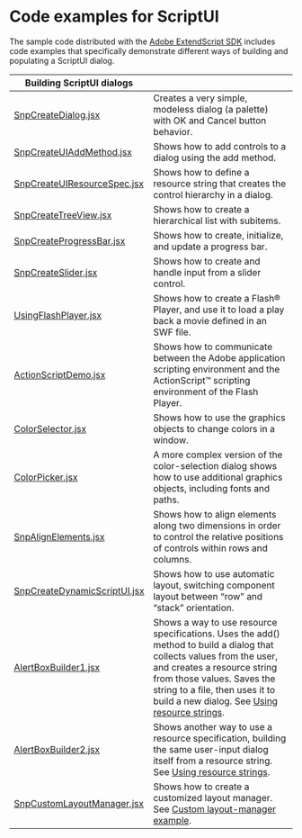<a id="code-examples-for-scriptui"></a>

# Code examples for ScriptUI

The sample code distributed with the [Adobe ExtendScript SDK](https://github.com/Adobe-CEP/CEP-Resources/tree/master/ExtendScript-Toolkit) includes code examples that specifically
demonstrate different ways of building and populating a ScriptUI dialog.

| **Building ScriptUI dialogs**                                                                                                                               |                                                                                                                                                                                                                                                                                                                           |
|-------------------------------------------------------------------------------------------------------------------------------------------------------------|---------------------------------------------------------------------------------------------------------------------------------------------------------------------------------------------------------------------------------------------------------------------------------------------------------------------------|
| [SnpCreateDialog.jsx](https://github.com/Adobe-CEP/CEP-Resources/blob/master/ExtendScript-Toolkit/Samples/javascript/SnpCreateDialog.jsx)                   | Creates a very simple, modeless dialog (a palette) with OK and Cancel button behavior.                                                                                                                                                                                                                                    |
| [SnpCreateUIAddMethod.jsx](https://github.com/Adobe-CEP/CEP-Resources/blob/master/ExtendScript-Toolkit/Samples/javascript/SnpCreateUIAddMethod.jsx)         | Shows how to add controls to a dialog using the add method.                                                                                                                                                                                                                                                               |
| [SnpCreateUIResourceSpec.jsx](https://github.com/Adobe-CEP/CEP-Resources/blob/master/ExtendScript-Toolkit/Samples/javascript/SnpCreateUIResourceSpec.jsx)   | Shows how to define a resource string that creates the control hierarchy in a dialog.                                                                                                                                                                                                                                     |
| [SnpCreateTreeView.jsx](https://github.com/Adobe-CEP/CEP-Resources/blob/master/ExtendScript-Toolkit/Samples/javascript/SnpCreateTreeView.jsx)               | Shows how to create a hierarchical list with subitems.                                                                                                                                                                                                                                                                    |
| [SnpCreateProgressBar.jsx](https://github.com/Adobe-CEP/CEP-Resources/blob/master/ExtendScript-Toolkit/Samples/javascript/SnpCreateProgressBar.jsx)         | Shows how to create, initialize, and update a progress bar.                                                                                                                                                                                                                                                               |
| [SnpCreateSlider.jsx](https://github.com/Adobe-CEP/CEP-Resources/blob/master/ExtendScript-Toolkit/Samples/javascript/SnpCreateSlider.jsx)                   | Shows how to create and handle input from a slider control.                                                                                                                                                                                                                                                               |
| [UsingFlashPlayer.jsx](https://github.com/Adobe-CEP/CEP-Resources/blob/master/ExtendScript-Toolkit/Samples/javascript/UsingFlashPlayer.jsx)                 | Shows how to create a Flash® Player, and use it to load a play back a movie defined in an SWF file.                                                                                                                                                                                                                       |
| [ActionScriptDemo.jsx](https://github.com/Adobe-CEP/CEP-Resources/blob/master/ExtendScript-Toolkit/Samples/javascript/ActionScriptDemo.jsx)                 | Shows how to communicate between the Adobe application scripting environment and the ActionScript™ scripting environment of the Flash Player.                                                                                                                                                                             |
| [ColorSelector.jsx](https://github.com/Adobe-CEP/CEP-Resources/blob/master/ExtendScript-Toolkit/Samples/javascript/ColorSelector.jsx)                       | Shows how to use the graphics objects to change colors in a window.                                                                                                                                                                                                                                                       |
| [ColorPicker.jsx](https://github.com/Adobe-CEP/CEP-Resources/blob/master/ExtendScript-Toolkit/Samples/javascript/ColorPicker.jsx)                           | A more complex version of the color-selection dialog shows how to use additional graphics objects, including fonts and paths.                                                                                                                                                                                             |
| [SnpAlignElements.jsx](https://github.com/Adobe-CEP/CEP-Resources/blob/master/ExtendScript-Toolkit/Samples/javascript/SnpAlignElements.jsx)                 | Shows how to align elements along two dimensions in order to control the relative positions of controls within rows and columns.                                                                                                                                                                                          |
| [SnpCreateDynamicScriptUI.jsx](https://github.com/Adobe-CEP/CEP-Resources/blob/master/ExtendScript-Toolkit/Samples/javascript/SnpCreateDynamicScriptUI.jsx) | Shows how to use automatic layout, switching component layout between “row” and “stack” orientation.                                                                                                                                                                                                                      |
| [AlertBoxBuilder1.jsx](https://github.com/Adobe-CEP/CEP-Resources/blob/master/ExtendScript-Toolkit/Samples/javascript/AlertBoxBuilder1.jsx)                 | Shows a way to use resource specifications. Uses the add() method to build a dialog that collects values from the user, and creates a resource string from those values. Saves the string to a file, then uses it to build a new dialog. See [Using resource strings](resource-specifications.md#using-resource-strings). |
| [AlertBoxBuilder2.jsx](https://github.com/Adobe-CEP/CEP-Resources/blob/master/ExtendScript-Toolkit/Samples/javascript/AlertBoxBuilder2.jsx)                 | Shows another way to use a resource specification, building the same user-input dialog itself from a resource string. See [Using resource strings](resource-specifications.md#using-resource-strings).                                                                                                                    |
| [SnpCustomLayoutManager.jsx](https://github.com/Adobe-CEP/CEP-Resources/blob/master/ExtendScript-Toolkit/Samples/javascript/SnpCustomLayoutManager.jsx)     | Shows how to create a customized layout manager. See [Custom layout-manager example](automatic-layout.md#custom-layout-manager-example).                                                                                                                                                                                  |
